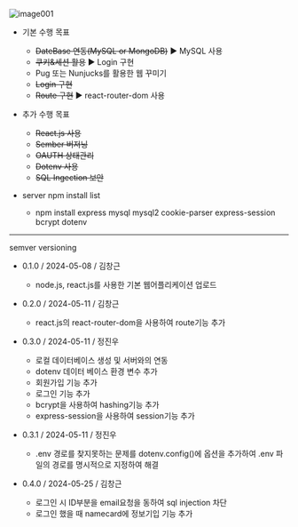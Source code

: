 ![image001](https://github.com/sckdrms/kyungwoon_business_card/assets/56631950/4b6d97f5-7f1a-487a-8e28-b1490cab60aa)


* 기본 수행 목표
  - ~~DateBase 연동(MySQL or MongoDB)~~ ▶ MySQL 사용
  - ~~쿠키&세션 활용~~ ▶ Login 구현
  - Pug 또는 Nunjucks를 활용한 웹 꾸미기
  - ~~Login 구현~~
  - ~~Route 구현~~ ▶ react-router-dom 사용

* 추가 수행 목표
  - ~~React.js 사용~~
  - ~~Sember 버저닝~~
  - ~~OAUTH 상태관리~~
  - ~~Dotenv 사용~~
  - ~~SQL Ingection 보안~~

* server npm install list
  - npm install express mysql mysql2 cookie-parser express-session bcrypt dotenv


* * *
semver versioning

* 0.1.0 / 2024-05-08 / 김창근
  - node.js, react.js를 사용한 기본 웹어플리케이션 업로드

* 0.2.0 / 2024-05-11 / 김창근
  - react.js의 react-router-dom을 사용하여 route기능 추가

* 0.3.0 / 2024-05-11 / 정진우
  - 로컬 데이터베이스 생성 및 서버와의 연동
  - dotenv 데이터 베이스 환경 변수 추가
  - 회원가입 기능 추가
  - 로그인 기능 추가
  - bcrypt을 사용하여 hashing기능 추가
  - express-session을 사용하여 session기능 추가

* 0.3.1 / 2024-05-11 / 정진우 
  - .env 경로를 찾지못하는 문제를 dotenv.config()에 옵션을 추가하여 .env 파일의 경로를 명시적으로 지정하여 해결

* 0.4.0 / 2024-05-25 / 김창근 
  - 로그인 시 ID부분을 email요청을 동하여 sql injection 차단
  - 로그인 했을 때 namecard에 정보기입 기능 추가
